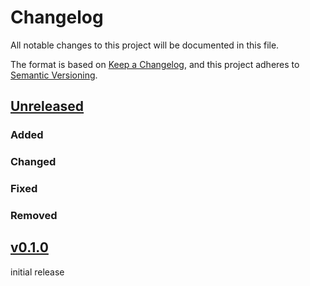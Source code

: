 # Changelog

All notable changes to this project will be documented in this file.

The format is based on [Keep a Changelog](https://keepachangelog.com/en/1.0.0/),
and this project adheres to [Semantic Versioning](https://semver.org/spec/v2.0.0.html).

## [Unreleased](https://github.com/natanfeitosa/soursop/compare/v0.1.0...HEAD)

### Added

### Changed

### Fixed

### Removed

## [v0.1.0](https://github.com/natanfeitosa/soursop/releases/tag/v0.1.0)

initial release
